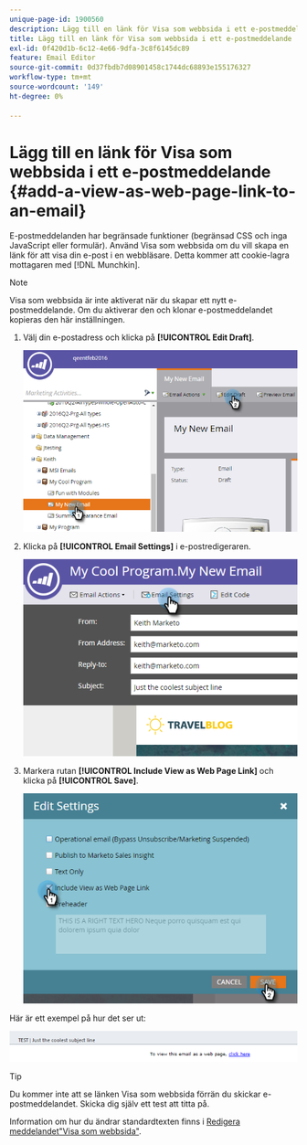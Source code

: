 ```yaml
---
unique-page-id: 1900560
description: Lägg till en länk för Visa som webbsida i ett e-postmeddelande - Marketo Docs - Produktdokumentation
title: Lägg till en länk för Visa som webbsida i ett e-postmeddelande
exl-id: 0f420d1b-6c12-4e66-9dfa-3c8f6145dc89
feature: Email Editor
source-git-commit: 0d37fbdb7d08901458c1744dc68893e155176327
workflow-type: tm+mt
source-wordcount: '149'
ht-degree: 0%

---
```


# Lägg till en länk för Visa som webbsida i ett e-postmeddelande {#add-a-view-as-web-page-link-to-an-email}

E-postmeddelanden har begränsade funktioner (begränsad CSS och inga JavaScript eller formulär). Använd Visa som webbsida om du vill skapa en länk för att visa din e-post i en webbläsare. Detta kommer att cookie-lagra mottagaren med [!DNL Munchkin].

>[!NOTE]
>
>Visa som webbsida är inte aktiverat när du skapar ett nytt e-postmeddelande. Om du aktiverar den och klonar e-postmeddelandet kopieras den här inställningen.

1. Välj din e-postadress och klicka på **[!UICONTROL Edit Draft]**.

   ![](assets/one-5.png)

1. Klicka på **[!UICONTROL Email Settings]** i e-postredigeraren.

   ![](assets/two-5.png)

1. Markera rutan **[!UICONTROL Include View as Web Page Link]** och klicka på **[!UICONTROL Save]**.

   ![](assets/three-4.png)

Här är ett exempel på hur det ser ut:

![](assets/four-3.png)

>[!TIP]
>
>Du kommer inte att se länken Visa som webbsida förrän du skickar e-postmeddelandet. Skicka dig själv ett test att titta på.

Information om hur du ändrar standardtexten finns i [Redigera meddelandet&quot;Visa som webbsida&quot;](/help/marketo/product-docs/administration/email-setup/edit-the-view-as-web-page-message.md).
